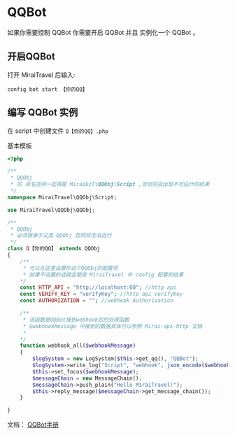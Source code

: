 # QQBot

如果你需要控制 QQBot 你需要开启 QQBot 并且 实例化一个 QQBot 。

## 开启QQBot
打开 MiraiTravel 后输入:
```shall
config bot start 【你的QQ】
``` 

## 编写 QQBot 实例
在 script 中创建文件 ``Q【你的QQ】.php``

基本模板
```php
<?php

/**
 * QQObj 
 * 的 命名空间一定得是 MiraiEzT\QQObj\Script ,否则将会出现不可估计的结果
 */
namespace MiraiTravel\QQObj\Script;

use MiraiTravel\QQObj\QQObj;

/**
 * QQObj 
 * 必须继承于父类 QQObj 否则将无法运行
 */
class Q【你的QQ】 extends QQObj
{
    /**
     * 可以在这里设置你这个QQObj的配置项
     * 如果不设置的话就会使用 MiraiTravel 中 config 配置的结果
    */
    const HTTP_API = "http://localhost:60"; //http api
    const VERIFY_KEY = "verifyKey"; //http api verifyKey
    const AUTHORIZATION = ""; //webhook Authorization

    /**
     * 该函数是QQBot接到webhook后的处理函数
     * $webhookMessage 中接到的数据具体可以参照 Mirai-api-http 文档
     * 
    */
    function webhook_all($webhookMessage)
    {
        $logSystem = new LogSystem($this->get_qq(), "QQBot");
        $logSystem->write_log("Script", "webhook", json_encode($webhookMessage) . " receive.");
        $this->set_focus($webhookMessage);
        $messageChain = new MessageChain();
        $messageChain->push_plain("Hello MiraiTravel!");
        $this->reply_message($messageChain->get_message_chain());
    }

}

```

[QQBot手册]:./QQBot/QQBot手册.md

文档：
[QQBot手册]

